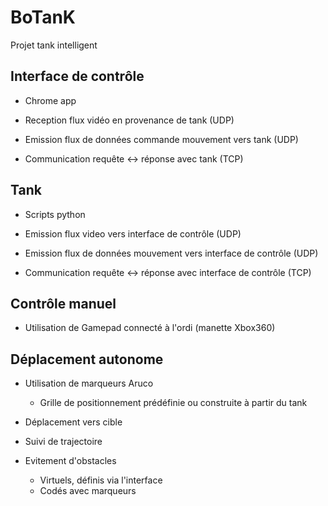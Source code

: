# BoTanK
Projet tank intelligent

## Interface de contrôle
- Chrome app

- Reception flux vidéo en provenance de tank (UDP)
- Emission flux de données commande mouvement vers tank (UDP)
- Communication requête <-> réponse avec tank (TCP) 

## Tank
- Scripts python

- Emission flux video vers interface de contrôle (UDP)
- Emission flux de données mouvement vers interface de contrôle (UDP)
- Communication requête <-> réponse avec interface de contrôle (TCP) 

## Contrôle manuel
- Utilisation de Gamepad connecté à l'ordi (manette Xbox360) 

## Déplacement autonome
- Utilisation de marqueurs Aruco
  - Grille de positionnement prédéfinie ou construite à partir du tank

- Déplacement vers cible
- Suivi de trajectoire

- Evitement d'obstacles
  - Virtuels, définis via l'interface
  - Codés avec marqueurs 
